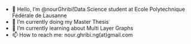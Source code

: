 - 👋 Hello, I’m @nourGhribi!Data Science student at Ecole Polytechnique Fédérale de Lausanne
- 👀 I’m currently doing my Master Thesis 
- 🌱 I’m currently learning about Multi Layer Graphs
- 📫 How to reach me: nour.ghribi.ng(at)gmail.com

<!---
nourGhribi/nourGhribi is a ✨ special ✨ repository because its `README.md` (this file) appears on your GitHub profile.
You can click the Preview link to take a look at your changes.
--->
